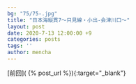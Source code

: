 ```yaml
---
bg: "75/75-.jpg"
title: "日本海縦貫7～只見線・小出-会津川口～"
layout: post
date: 2020-7-13 12:00:00 +9
categories: posts
tags: ''
author: mencha
---
```


[前回]( {% post_url  %}){:target="_blank"}  

<!--more-->
![]()